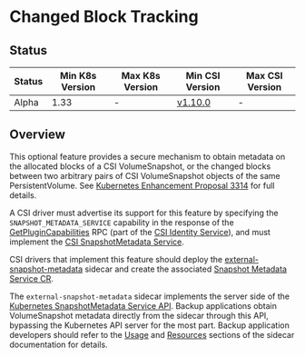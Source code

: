 # Changed Block Tracking

## Status

Status | Min K8s Version | Max K8s Version | Min CSI Version | Max CSI Version |
-------|-----------------|-----------------|-----------------|-----------------|
Alpha  | 1.33            | -               | [v1.10.0](https://github.com/container-storage-interface/spec/releases/tag/v1.10.0) | -


## Overview

This optional feature provides a secure mechanism to obtain metadata
on the allocated blocks of a CSI VolumeSnapshot, or the changed blocks between two arbitrary pairs of CSI VolumeSnapshot objects of the same PersistentVolume.
See [Kubernetes Enhancement Proposal 3314](https://github.com/kubernetes/enhancements/tree/master/keps/sig-storage/3314-csi-changed-block-tracking) 
for full details.

A CSI driver must advertise its support for this feature by specifying the
`SNAPSHOT_METADATA_SERVICE` capability in the response of the
[GetPluginCapabilities](https://github.com/container-storage-interface/spec/blob/master/spec.md#getplugincapabilities)
RPC (part of the
[CSI Identity Service](https://github.com/container-storage-interface/spec/blob/master/spec.md#identity-service-rpc)),
and must implement the
[CSI SnapshotMetadata Service](https://github.com/container-storage-interface/spec/blob/master/spec.md#snapshot-metadata-service-rpcs).

CSI drivers that implement this feature should deploy the
[external-snapshot-metadata](./external-snapshot-metadata.md)
sidecar and create the associated 
[Snapshot Metadata Service CR](https://github.com/kubernetes/enhancements/tree/master/keps/sig-storage/3314-csi-changed-block-tracking#snapshot-metadata-service-custom-resource).

The `external-snapshot-metadata` sidecar implements the server side of the
[Kubernetes SnapshotMetadata Service API](https://github.com/kubernetes/enhancements/tree/master/keps/sig-storage/3314-csi-changed-block-tracking#the-kubernetes-snapshotmetadata-service-api).
Backup applications obtain VolumeSnapshot metadata directly from the sidecar
through this API, bypassing the Kubernetes API server for the most part.
Backup application developers should refer to the [Usage](external-snapshot-metadata.md#usage)
and [Resources](external-snapshot-metadata.md#resources)
sections of the sidecar documentation for details.

